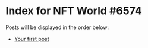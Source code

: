 # Index for NFT World #6574
Posts will be displayed in the order below:

- [Your first post](./001-first.md)

